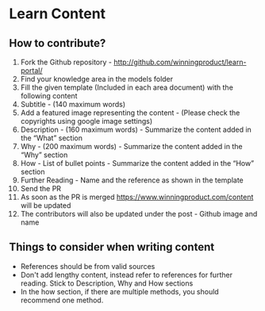 # Learn Content

## How to contribute?

1. Fork the Github repository - http://github.com/winningproduct/learn-portal/
2. Find your knowledge area in the models folder
3. Fill the given template (Included in each area document) with the following content
4. Subtitle - (140 maximum words)
5. Add a featured image representing the content - (Please check the copyrights using google image settings)
6. Description - (160 maximum words) - Summarize the content added in the “What” section
7. Why - (200 maximum words) - Summarize the content added in the “Why” section
8. How - List of bullet points - Summarize the content added in the “How” section
9. Further Reading - Name and the reference as shown in the template
10. Send the PR
11. As soon as the PR is merged https://www.winningproduct.com/content will be updated
12. The contributors will also be updated under the post - Github image and name

## Things to consider when writing content

- References should be from valid sources
- Don't add lengthy content, instead refer to references for further reading. Stick to Description, Why and How sections
- In the how section, if there are multiple methods, you should recommend one method.
